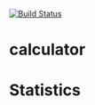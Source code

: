 [![Build Status](https://travis-ci.com/calculator.svg?branch=master)](https://travis-ci.com/calculator)

# calculator

# Statistics
